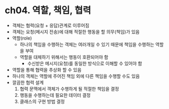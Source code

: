 # ch04. 역할, 책임, 협력

- 객체는 협력(요청 + 응답)관계로 이루어짐
- 객체는 요청(메시지 전송)에 대해 적절한 행동을 할 의무(책임)가 있음
- 역할(role)
  - 하나의 책임을 수행하는 객체는 여러개일 수 있기 때문에 책임을 수행하는 역할을 부여
  - 역할을 대체하기 위해서는 행동이 호환되어야 함
    - 수신받은 메시지(요청)를 동일한 방식으로 이해할 수 있어야 함
- 역할을 통해 협력을 추상화 할 수 있음
- 하나의 객체는 역할에 주어진 책임 외에 다른 책임을 수행할 수도 있음 
- 깔끔한 협력 설계
  1. 협력 문맥에서 객체가 수행하게 될 적절한 책임을 결정
  2. 행동을 수행하는데 필요한 데이터 결정
  3. 클래스의 구현 방법 결정
